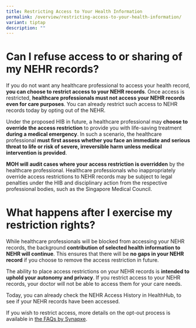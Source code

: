 ```yaml
---
title: Restricting Access to Your Health Information
permalink: /overview/restricting-access-to-your-health-information/
variant: tiptap
description: ""
---
```

<h1>Can I refuse access to or sharing of my NEHR records?</h1>
<p>If you do not want any healthcare professional to access your health record, <strong>you can choose to restrict access to your NEHR records</strong>.
Once access is restricted, <strong>healthcare professionals must not access your NEHR records even for care purposes</strong>.
You can already restrict such access to NEHR records today by opting out
of the NEHR.</p>
<p>Under the proposed HIB in future, a healthcare professional may <strong>choose to override the access restriction</strong> to
provide you with life-saving treatment <strong>during a medical emergency</strong>.
In such a scenario, the healthcare professional <strong>must first assess whether you face an immediate and serious threat to life or risk of severe, irreversible harm unless medical intervention is provided</strong>.</p>
<p><strong>MOH will audit cases where your access restriction is overridden</strong> by
the healthcare professional. Healthcare professionals who inappropriately
override access restrictions to NEHR records may be subject to legal penalties
under the HIB and disciplinary action from the respective professional
bodies, such as the Singapore Medical Council.</p>
<h1>What happens after I exercise my restriction rights?</h1>
<p>While healthcare professionals will be blocked from accessing your NEHR
records, the background <strong>contribution of selected health information to NEHR will continue</strong>.
This ensures that there will be <strong>no gaps in your NEHR record</strong> if
you choose to remove the access restriction in future.</p>
<p>The ability to place access restrictions on your NEHR records is <strong>intended to uphold your autonomy and privacy</strong>.
If you restrict access to your NEHR records, your doctor will not be able
to access them for your care needs.</p>
<p>Today, you can already check the NEHR Access History in HealthHub, to
see if your NEHR records have been accessed.</p>
<p>If you wish to restrict access, more details on the opt-out process is
available in <a href="https://www.synapxe.sg/healthtech/national-programmes/national-electronic-health-record-nehr/faq" rel="noopener noreferrer nofollow" target="_blank">the FAQs by Synapxe</a>.</p>
<p></p>